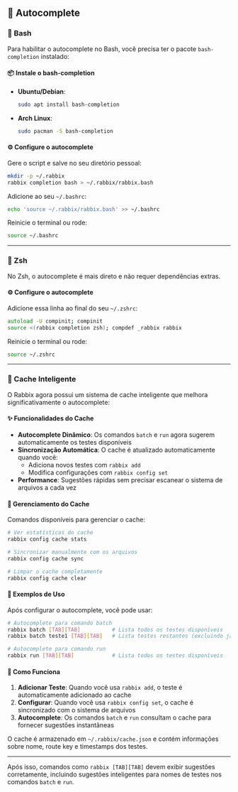 ## 🔄 Autocomplete

### 🐚 Bash

Para habilitar o autocomplete no Bash, você precisa ter o pacote `bash-completion` instalado:

#### 📦 Instale o bash-completion

- **Ubuntu/Debian**:
  ```bash
  sudo apt install bash-completion
  ```

- **Arch Linux**:
  ```bash
  sudo pacman -S bash-completion
  ```

#### ⚙️ Configure o autocomplete

Gere o script e salve no seu diretório pessoal:

```bash
mkdir -p ~/.rabbix
rabbix completion bash > ~/.rabbix/rabbix.bash
```

Adicione ao seu `~/.bashrc`:

```bash
echo 'source ~/.rabbix/rabbix.bash' >> ~/.bashrc
```

Reinicie o terminal ou rode:

```bash
source ~/.bashrc
```

---

### 🧞 Zsh

No Zsh, o autocomplete é mais direto e não requer dependências extras.

#### ⚙️ Configure o autocomplete

Adicione essa linha ao final do seu `~/.zshrc`:

```zsh
autoload -U compinit; compinit
source <(rabbix completion zsh); compdef _rabbix rabbix
```

Reinicie o terminal ou rode:

```bash
source ~/.zshrc
```

---

### 🧠 Cache Inteligente

O Rabbix agora possui um sistema de cache inteligente que melhora significativamente o autocomplete:

#### ✨ Funcionalidades do Cache

- **Autocomplete Dinâmico**: Os comandos `batch` e `run` agora sugerem automaticamente os testes disponíveis
- **Sincronização Automática**: O cache é atualizado automaticamente quando você:
  - Adiciona novos testes com `rabbix add`
  - Modifica configurações com `rabbix config set`
- **Performance**: Sugestões rápidas sem precisar escanear o sistema de arquivos a cada vez

#### 🔧 Gerenciamento do Cache

Comandos disponíveis para gerenciar o cache:

```bash
# Ver estatísticas do cache
rabbix config cache stats

# Sincronizar manualmente com os arquivos
rabbix config cache sync

# Limpar o cache completamente
rabbix config cache clear
```

#### 🎯 Exemplos de Uso

Após configurar o autocomplete, você pode usar:

```bash
# Autocomplete para comando batch
rabbix batch [TAB][TAB]          # Lista todos os testes disponíveis
rabbix batch teste1 [TAB][TAB]   # Lista testes restantes (excluindo já selecionados)

# Autocomplete para comando run  
rabbix run [TAB][TAB]            # Lista todos os testes disponíveis
```

#### 🔄 Como Funciona

1. **Adicionar Teste**: Quando você usa `rabbix add`, o teste é automaticamente adicionado ao cache
2. **Configurar**: Quando você usa `rabbix config set`, o cache é sincronizado com o sistema de arquivos
3. **Autocomplete**: Os comandos `batch` e `run` consultam o cache para fornecer sugestões instantâneas

O cache é armazenado em `~/.rabbix/cache.json` e contém informações sobre nome, route key e timestamps dos testes.

---

Após isso, comandos como `rabbix [TAB][TAB]` devem exibir sugestões corretamente, incluindo sugestões inteligentes para nomes de testes nos comandos `batch` e `run`.
